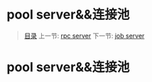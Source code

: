 #  pool server&&连接池

   > [目录](<index.md>)
   > 上一节: [rpc server](1.7.md)
   > 下一节: [job server](1.9.md)


   pool server&&连接池
========